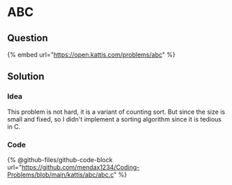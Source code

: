 # ABC

## Question

{% embed url="https://open.kattis.com/problems/abc" %}

## Solution

### Idea

This problem is not hard, it is a variant of counting sort. But since the size is small and fixed, so I didn't implement a sorting algorithm since it is tedious in C.

### Code

{% @github-files/github-code-block url="https://github.com/mendax1234/Coding-Problems/blob/main/kattis/abc/abc.c" %}
